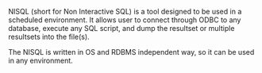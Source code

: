 NISQL (short for Non Interactive SQL) is a tool designed to be used in a scheduled environment. It allows user to connect through ODBC to any database, execute any SQL script, and dump the resultset or multiple resultsets into the file(s).

The NISQL is written in OS and RDBMS independent way, so it can be used in any environment.
